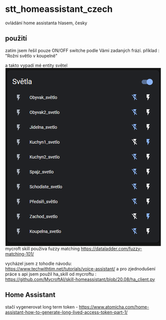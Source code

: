 # stt_homeassistant_czech
ovládání home assistanta hlasem, česky 

## použití
zatím jsem řešil pouze ON/OFF switche podle Vámi zadaných frází.
příklad : "Rožni světlo v koupelně"

a takto vypadí mé entity světel
<img align="right" src="https://github.com/cipector/stt_homeassistant_czech//blob/master/svetla.png?raw=true">


mycroft skill použiva fuzzy matching
https://dataladder.com/fuzzy-matching-101/

vycházel jsem z tohodle návodu: https://www.techwithtim.net/tutorials/voice-assistant/
a pro zjednodušení práce s api jsem použil ha_skill od mycroftu : https://github.com/MycroftAI/skill-homeassistant/blob/20.08/ha_client.py

## Home Assistant 
stačí vygenerovat long term token - https://www.atomicha.com/home-assistant-how-to-generate-long-lived-access-token-part-1/
